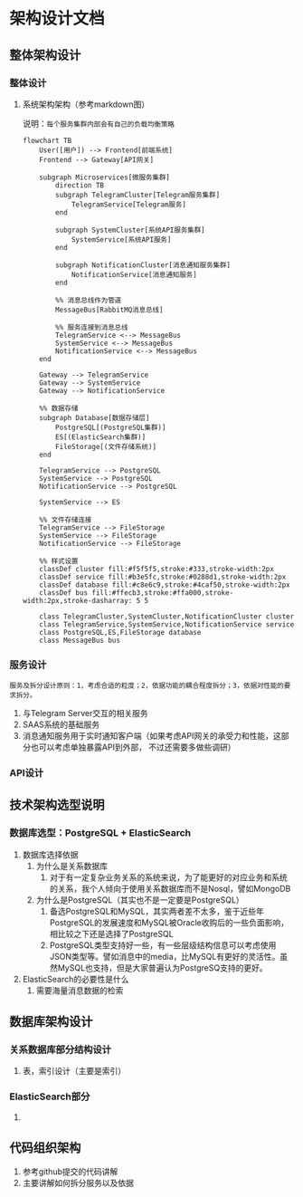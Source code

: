 # 架构设计文档

## 整体架构设计

### 整体设计

1. 系统架构架构（参考markdown图）

   说明：`每个服务集群内部会有自己的负载均衡策略`

   ``` mermaid
   flowchart TB
       User([用户]) --> Frontend[前端系统]
       Frontend --> Gateway[API网关]
       
       subgraph Microservices[微服务集群]
           direction TB
           subgraph TelegramCluster[Telegram服务集群]
               TelegramService[Telegram服务]
           end
           
           subgraph SystemCluster[系统API服务集群]
               SystemService[系统API服务]
           end
           
           subgraph NotificationCluster[消息通知服务集群]
               NotificationService[消息通知服务]
           end
   
           %% 消息总线作为管道
           MessageBus[RabbitMQ消息总线]
           
           %% 服务连接到消息总线
           TelegramService <--> MessageBus
           SystemService <--> MessageBus
           NotificationService <--> MessageBus
       end
       
       Gateway --> TelegramService
       Gateway --> SystemService
       Gateway --> NotificationService
       
       %% 数据存储
       subgraph Database[数据存储层]
           PostgreSQL[(PostgreSQL集群)]
           ES[(ElasticSearch集群)]
           FileStorage[(文件存储系统)]
       end
       
       TelegramService --> PostgreSQL
       SystemService --> PostgreSQL
       NotificationService --> PostgreSQL
       
       SystemService --> ES
   
       %% 文件存储连接
       TelegramService --> FileStorage
       SystemService --> FileStorage
       NotificationService --> FileStorage
   
       %% 样式设置
       classDef cluster fill:#f5f5f5,stroke:#333,stroke-width:2px
       classDef service fill:#b3e5fc,stroke:#0288d1,stroke-width:2px
       classDef database fill:#c8e6c9,stroke:#4caf50,stroke-width:2px
       classDef bus fill:#ffecb3,stroke:#ffa000,stroke-width:2px,stroke-dasharray: 5 5
       
       class TelegramCluster,SystemCluster,NotificationCluster cluster
       class TelegramService,SystemService,NotificationService service
       class PostgreSQL,ES,FileStorage database
       class MessageBus bus
   ```


### 服务设计

`服务及拆分设计原则：1，考虑合适的粒度；2，依据功能的耦合程度拆分；3，依据对性能的要求拆分。`

1.  与Telegram Server交互的相关服务
2.  SAAS系统的基础服务
3.  消息通知服务用于实时通知客户端（如果考虑API网关的承受力和性能，这部分也可以考虑单独暴露API到外部， 不过还需要多做些调研）

### API设计

## 技术架构选型说明

### 数据库选型：PostgreSQL + ElasticSearch

1. 数据库选择依据
   1. 为什么是关系数据库
      1. 对于有一定复杂业务关系的系统来说，为了能更好的对应业务和系统的关系，我个人倾向于使用关系数据库而不是Nosql，譬如MongoDB
   2. 为什么是PostgreSQL（其实也不是一定要是PostgreSQL）
      1. 备选PostgreSQL和MySQL，其实两者差不太多，鉴于近些年PostgreSQL的发展速度和MySQL被Oracle收购后的一些负面影响，相比较之下还是选择了PostgreSQL
      2. PostgreSQL类型支持好一些，有一些层级结构信息可以考虑使用JSON类型等。譬如消息中的media，比MySQL有更好的灵活性。虽然MySQL也支持，但是大家普遍认为PostgreSQ支持的更好。
2. ElasticSearch的必要性是什么
   1. 需要海量消息数据的检索


## 数据库架构设计

### 关系数据库部分结构设计

1. 表，索引设计（主要是索引）

### ElasticSearch部分

1. 



## 代码组织架构

1. 参考github提交的代码讲解
2. 主要讲解如何拆分服务以及依据